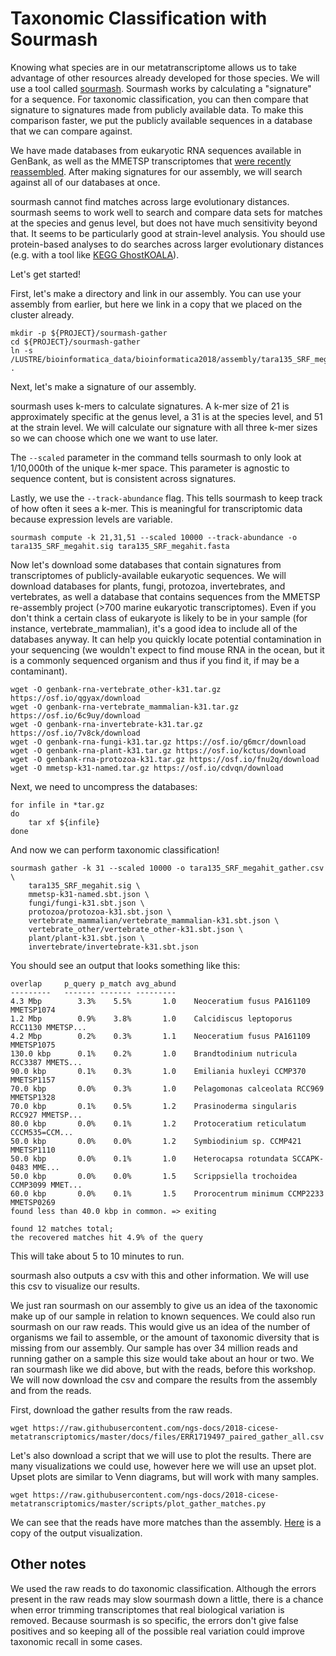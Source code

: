 # Taxonomic Classification with Sourmash

Knowing what species are in our metatranscriptome allows us to take
advantage of other resources already developed for those species. 
We will use a tool called [sourmash](https://sourmash.readthedocs.io/en/latest/).
Sourmash works by calculating a "signature" for a sequence. For taxonomic 
classification, you can then compare that signature to signatures made
from publicly available data. To make this comparison faster, we put the
publicly available sequences in a database that we can compare against. 

We have made databases from eukaryotic RNA sequences available in GenBank, 
as well as the MMETSP transcriptomes that 
[were recently reassembled](https://figshare.com/articles/Marine_Microbial_Eukaryotic_Transcriptome_Sequencing_Project_re-assemblies/3840153). 
After making signatures for our assembly, we will search against all of 
our databases at once. 

sourmash cannot find matches across large evolutionary distances.
sourmash seems to work well to search and compare data sets for matches 
at the species and genus level, but does not have much sensitivity beyond 
that. It seems to be particularly good at strain-level analysis. You should 
use protein-based analyses to do searches across larger evolutionary distances
(e.g. with a tool like [KEGG GhostKOALA](https://www.kegg.jp/ghostkoala/)).


Let's get started!

First, let's make a directory and link in our assembly. You can use your assembly
from earlier, but here we link in a copy that we placed on the cluster already. 

```
mkdir -p ${PROJECT}/sourmash-gather
cd ${PROJECT}/sourmash-gather
ln -s /LUSTRE/bioinformatica_data/bioinformatica2018/assembly/tara135_SRF_megahit.fasta .
```

Next, let's make a signature of our assembly.

sourmash uses k-mers to calculate signatures. A k-mer size of 21 is approximately
specific at the genus level, a 31 is at the species level, and 51 at the strain 
level. We will calculate our signature with all three k-mer sizes so we can 
choose which one we want to use later. 

The `--scaled` parameter in the command tells sourmash to only look at 1/10,000th of 
the unique k-mer space. This parameter is agnostic to sequence content, but is 
consistent across signatures. 

Lastly, we use the `--track-abundance` flag. This tells sourmash to keep track of
how often it sees a k-mer. This is meaningful for transcriptomic data because 
expression levels are variable.  

```
sourmash compute -k 21,31,51 --scaled 10000 --track-abundance -o tara135_SRF_megahit.sig tara135_SRF_megahit.fasta
```

Now let's download some databases that contain signatures from transcriptomes of 
publicly-available eukaryotic sequences. We will download databases for plants, 
fungi, protozoa, invertebrates, and vertebrates, as well a database that contains 
sequences from the MMETSP re-assembly project (>700 marine eukaryotic transcriptomes). 
Even if you don't think a certain class of eukaryote is likely to be in your sample
(for instance, vertebrate_mammalian), it's a good idea to include all of the databases
anyway. It can help you quickly locate potential contamination in your sequencing (we
wouldn't expect to find mouse RNA in the ocean, but it is a commonly sequenced organism
and thus if you find it, if may be a contaminant). 

```
wget -O genbank-rna-vertebrate_other-k31.tar.gz https://osf.io/qgyax/download
wget -O genbank-rna-vertebrate_mammalian-k31.tar.gz https://osf.io/6c9uy/download
wget -O genbank-rna-invertebrate-k31.tar.gz https://osf.io/7v8ck/download
wget -O genbank-rna-fungi-k31.tar.gz https://osf.io/g6mcr/download
wget -O genbank-rna-plant-k31.tar.gz https://osf.io/kctus/download
wget -O genbank-rna-protozoa-k31.tar.gz https://osf.io/fnu2q/download
wget -O mmetsp-k31-named.tar.gz https://osf.io/cdvqn/download
```

Next, we need to uncompress the databases:

```
for infile in *tar.gz
do
    tar xf ${infile}
done
```

And now we can perform taxonomic classification!

```
sourmash gather -k 31 --scaled 10000 -o tara135_SRF_megahit_gather.csv \
    tara135_SRF_megahit.sig \
    mmetsp-k31-named.sbt.json \
    fungi/fungi-k31.sbt.json \
    protozoa/protozoa-k31.sbt.json \
    vertebrate_mammalian/vertebrate_mammalian-k31.sbt.json \
    vertebrate_other/vertebrate_other-k31.sbt.json \
    plant/plant-k31.sbt.json \
    invertebrate/invertebrate-k31.sbt.json
```

You should see an output that looks something like this:

```
overlap     p_query p_match avg_abund
---------   ------- ------- ---------
4.3 Mbp        3.3%    5.5%       1.0    Neoceratium fusus PA161109 MMETSP1074
1.2 Mbp        0.9%    3.8%       1.0    Calcidiscus leptoporus RCC1130 MMETSP...
4.2 Mbp        0.2%    0.3%       1.1    Neoceratium fusus PA161109 MMETSP1075
130.0 kbp      0.1%    0.2%       1.0    Brandtodinium nutricula RCC3387 MMETS...
90.0 kbp       0.1%    0.3%       1.0    Emiliania huxleyi CCMP370 MMETSP1157
70.0 kbp       0.0%    0.3%       1.0    Pelagomonas calceolata RCC969 MMETSP1328
70.0 kbp       0.1%    0.5%       1.2    Prasinoderma singularis RCC927 MMETSP...
80.0 kbp       0.0%    0.1%       1.2    Protoceratium reticulatum CCCM535=CCM...
50.0 kbp       0.0%    0.0%       1.2    Symbiodinium sp. CCMP421 MMETSP1110
50.0 kbp       0.0%    0.1%       1.0    Heterocapsa rotundata SCCAPK-0483 MME...
50.0 kbp       0.0%    0.0%       1.5    Scrippsiella trochoidea CCMP3099 MMET...
60.0 kbp       0.0%    0.1%       1.5    Prorocentrum minimum CCMP2233 MMETSP0269
found less than 40.0 kbp in common. => exiting

found 12 matches total;
the recovered matches hit 4.9% of the query
```

This will take about 5 to 10 minutes to run.

sourmash also outputs a csv with this and other information. We will use this csv
to visualize our results. 

We just ran sourmash on our assembly to give us an idea of the taxonomic 
make up of our sample in relation to known sequences. We could also run 
sourmash on our raw reads. This would give us an idea of the number of 
organisms we fail to assemble, or the amount of taxonomic diversity that
is missing from our assembly. Our sample has over 34 million reads and running
gather on a sample this size would take about an hour or two. We ran sourmash like
we did above, but with the reads, before this workshop. We will now download the
csv and compare the results from the assembly and from the reads. 

First, download the gather results from the raw reads. 

```
wget https://raw.githubusercontent.com/ngs-docs/2018-cicese-metatranscriptomics/master/docs/files/ERR1719497_paired_gather_all.csv 
```

Let's also download a script that we will use to plot the results. 
There are many visualizations we could use, however here we will 
use an upset plot. Upset plots are similar to Venn diagrams, but will
work with many samples. 

```
wget https://raw.githubusercontent.com/ngs-docs/2018-cicese-metatranscriptomics/master/scripts/plot_gather_matches.py
```

We can see that the reads have more matches than the assembly. 
[Here](https://github.com/ngs-docs/2018-cicese-metatranscriptomics/blob/master/docs/files/plot-gather.png) is a copy of the output
visualization.

## Other notes

We used the raw reads to do taxonomic classification. Although the errors
present in the raw reads may slow sourmash down a little, there is a chance 
when error trimming transcriptomes that real biological variation is removed. 
Because sourmash is so specific, the errors don't give false positives and so 
keeping all of the possible real variation could improve taxonomic recall in 
some cases.
